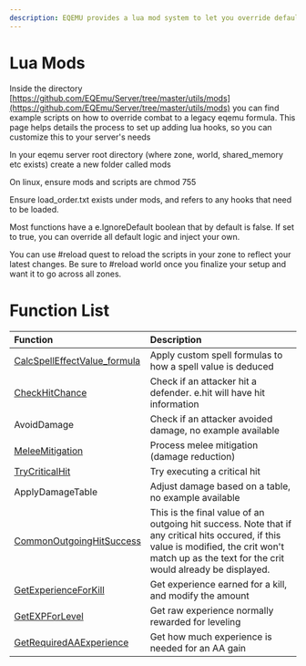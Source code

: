 ```yaml
---
description: EQEMU provides a lua mod system to let you override default game logic
---
```


# Lua Mods

Inside the directory [https://github.com/EQEmu/Server/tree/master/utils/mods](https://github.com/EQEmu/Server/tree/master/utils/mods) you can find example scripts on how to override combat to a legacy eqemu formula. This page helps details the process to set up adding lua hooks, so you can customize this to your server's needs

In your eqemu server root directory (where zone, world, shared_memory etc exists) create a new folder called mods

On linux, ensure mods and scripts are chmod 755

Ensure load_order.txt exists under mods, and refers to any hooks that need to be loaded.

Most functions have a e.IgnoreDefault boolean that by default is false. If set to true, you can override all default logic and inject your own.

You can use #reload quest to reload the scripts in your zone to reflect your latest changes. Be sure to #reload world once you finalize your setup and want it to go across all zones.

# Function List

| Function | Description |
| :--- | :--- |
| [CalcSpellEffectValue_formula](https://github.com/EQEmu/Server/blob/master/utils/mods/spell_formula.lua) | Apply custom spell formulas to how a spell value is deduced
| [CheckHitChance](https://github.com/EQEmu/Server/blob/master/utils/mods/legacy_combat.lua#L97) | Check if an attacker hit a defender. e.hit will have hit information|
| AvoidDamage | Check if an attacker avoided damage, no example available |
| [MeleeMitigation](https://github.com/EQEmu/Server/blob/master/utils/mods/legacy_combat.lua#L65) | Process melee mitigation (damage reduction) |
| [TryCriticalHit](https://github.com/EQEmu/Server/blob/master/utils/mods/legacy_combat.lua#L255) | Try executing a critical hit |
| ApplyDamageTable | Adjust damage based on a table, no example available |
| [CommonOutgoingHitSuccess](https://github.com/EQEmu/Server/blob/master/utils/mods/legacy_combat.lua#L961) | This is the final value of an outgoing hit success. Note that if any critical hits occured, if this value is modified, the crit won't match up as the text for the crit would already be displayed. |
| [GetExperienceForKill](https://github.com/EQEmu/Server/blob/master/utils/mods/classic_wow_experience.lua#L9) | Get experience earned for a kill, and modify the amount |
| [GetEXPForLevel](https://github.com/EQEmu/Server/blob/master/utils/mods/classic_wow_experience.lua#L49) | Get raw experience normally rewarded for leveling |
| [GetRequiredAAExperience](https://github.com/EQEmu/Server/blob/master/utils/mods/classic_wow_experience.lua#L4) | Get how much experience is needed for an AA gain |

